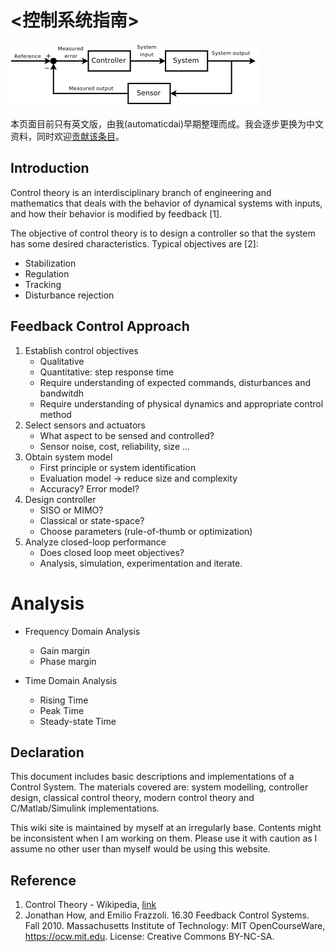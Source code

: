 # <控制系统指南>

![](assets/markdown-img-paste-20170412214456853.png)

本页面目前只有英文版，由我(automaticdai)早期整理而成。我会逐步更换为中文资料，同时欢迎[贡献该条目](/contribute)。

## Introduction
Control theory is an interdisciplinary branch of engineering and mathematics that deals with the behavior of dynamical systems with inputs, and how their behavior is modified by feedback [1].

The objective of control theory is to design a controller so that the system has some desired characteristics. Typical objectives are [2]:

* Stabilization
* Regulation
* Tracking
* Disturbance rejection


## Feedback Control Approach
1. Establish control objectives
    - Qualitative
    - Quantitative: step response time
    - Require understanding of expected commands, disturbances and bandwitdh
    - Require understanding of physical dynamics and appropriate control method  
2. Select sensors and actuators
    - What aspect to be sensed and controlled?
    - Sensor noise, cost, reliability, size ...
3. Obtain system model
    - First principle or system identification
    - Evaluation model -> reduce size and complexity
    - Accuracy? Error model?
4. Design controller
    - SISO or MIMO?
    - Classical or state-space?
    - Choose parameters (rule-of-thumb or optimization)
5. Analyze closed-loop performance
    - Does closed loop meet objectives?
    - Analysis, simulation, experimentation and iterate.



# Analysis
- Frequency Domain Analysis
	- Gain margin
	- Phase margin

- Time Domain Analysis
	- Rising Time
	- Peak Time
	- Steady-state Time


## Declaration
This document includes basic descriptions and implementations of a Control System. The materials covered are: system modelling, controller design, classical control theory, modern control theory and C/Matlab/Simulink implementations.

This wiki site is maintained by myself at an irregularly base. Contents might be inconsistent when I am working on them. Please use it with caution as I assume no other user than myself would be using this website.


## Reference
1. Control Theory - Wikipedia, [link](https://en.wikipedia.org/wiki/Control_theory)
2. Jonathan How, and Emilio Frazzoli. 16.30 Feedback Control Systems. Fall 2010. Massachusetts Institute of Technology: MIT OpenCourseWare, https://ocw.mit.edu. License: Creative Commons BY-NC-SA.
